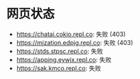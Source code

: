 # 网页状态
- https://chatai.cokio.repl.co: 失败 (403)
- https://mization.edpjg.repl.co: 失败 (403)
- https://stds.stpsc.repl.co: 失败
- https://apping.eywjx.repl.co: 失败
- https://sak.kmco.repl.co: 失败
